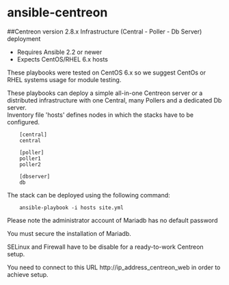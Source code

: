 # ansible-centreon

##Centreon version 2.8.x Infrastructure (Central - Poller - Db Server) deployment

- Requires Ansible 2.2 or newer
- Expects CentOS/RHEL 6.x hosts

These playbooks were tested on CentOS 6.x so we suggest CentOs or RHEL 
systems usage for module testing.

These playbooks can deploy a simple all-in-one Centreon server or a distributed 
infrastructure with one Central, many Pollers and a dedicated Db server.  
Inventory file 'hosts' defines nodes in which the stacks have to be configured.

        [central]
        central

        [poller]
        poller1
        poller2

        [dbserver]
        db

The stack can be deployed using the following command:

        ansible-playbook -i hosts site.yml

Please note the administrator account of Mariadb has no default password

You must secure the installation of Mariadb.  

SELinux and Firewall have to be disable for a ready-to-work Centreon setup.  

You need to connect to this URL http://ip_address_centreon_web in order to achieve setup.
